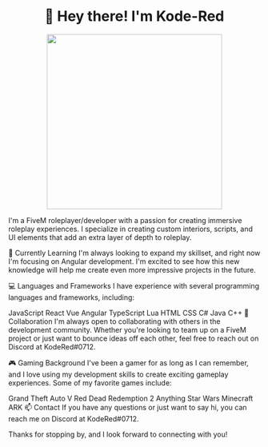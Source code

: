<h1 align="center">👋 Hey there! I'm Kode-Red</h1>
<p align="center">
  <img width="350" height="350" src="https://i.ibb.co/7V2r6TD/smallpic.png">
</p>
I'm a FiveM roleplayer/developer with a passion for creating immersive roleplay experiences. I specialize in creating custom interiors, scripts, and UI elements that add an extra layer of depth to roleplay.

🌱 Currently Learning
I'm always looking to expand my skillset, and right now I'm focusing on Angular development. I'm excited to see how this new knowledge will help me create even more impressive projects in the future.

💻 Languages and Frameworks
I have experience with several programming languages and frameworks, including:

JavaScript
React
Vue
Angular
TypeScript
Lua
HTML 
CSS
C#
Java
C++
🤝 Collaboration
I'm always open to collaborating with others in the development community. Whether you're looking to team up on a FiveM project or just want to bounce ideas off each other, feel free to reach out on Discord at KodeRed#0712.

🎮 Gaming Background
I've been a gamer for as long as I can remember, and I love using my development skills to create exciting gameplay experiences. Some of my favorite games include:

Grand Theft Auto V
Red Dead Redemption 2
Anything Star Wars
Minecraft
ARK
📫 Contact
If you have any questions or just want to say hi, you can reach me on Discord at KodeRed#0712.

Thanks for stopping by, and I look forward to connecting with you!

